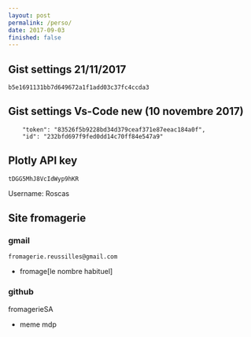 ```yaml
---
layout: post
permalink: /perso/
date: 2017-09-03
finished: false
---
```



## Gist settings 21/11/2017
```
b5e1691131bb7d649672a1f1add03c37fc4ccda3
```

## Gist settings Vs-Code new (10 novembre 2017)
```
    "token": "83526f5b9228bd34d379ceaf371e87eeac184a0f",
    "id": "232bfd697f9fed0dd14c70ff84e547a9"
```

## Plotly API key
```
tDGG5MhJ8VcIdWyp9hKR
```
Username: Roscas

## Site fromagerie

### gmail
`fromagerie.reussilles@gmail.com`
* fromage[le nombre habituel]

### github
fromagerieSA
* meme mdp





